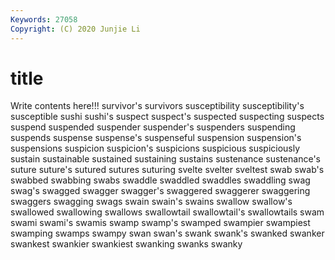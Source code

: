```yaml
---
Keywords: 27058
Copyright: (C) 2020 Junjie Li
---
```


# title

Write contents here!!!
survivor's
survivors 
susceptibility 
susceptibility's 
susceptible 
sushi 
sushi's 
suspect 
suspect's 
suspected 
suspecting
suspects 
suspend 
suspended 
suspender 
suspender's 
suspenders 
suspending 
suspends 
suspense 
suspense's
suspenseful 
suspension 
suspension's 
suspensions 
suspicion 
suspicion's 
suspicions 
suspicious 
suspiciously 
sustain
sustainable 
sustained 
sustaining 
sustains 
sustenance 
sustenance's 
suture 
suture's 
sutured 
sutures
suturing 
svelte 
svelter 
sveltest 
swab 
swab's 
swabbed 
swabbing 
swabs 
swaddle
swaddled 
swaddles 
swaddling 
swag 
swag's 
swagged 
swagger 
swagger's 
swaggered 
swaggerer
swaggering 
swaggers 
swagging 
swags 
swain 
swain's 
swains 
swallow 
swallow's 
swallowed
swallowing 
swallows 
swallowtail 
swallowtail's 
swallowtails 
swam 
swami 
swami's 
swamis 
swamp
swamp's 
swamped 
swampier 
swampiest 
swamping 
swamps 
swampy 
swan 
swan's 
swank
swank's 
swanked 
swanker 
swankest 
swankier 
swankiest 
swanking 
swanks 
swanky 
